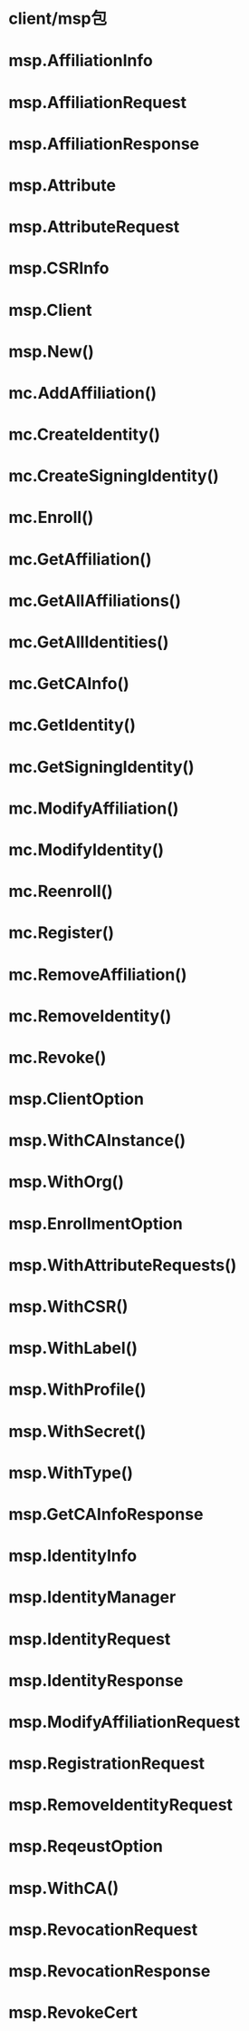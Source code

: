 # client/msp包
# msp.AffiliationInfo
# msp.AffiliationRequest
# msp.AffiliationResponse
# msp.Attribute
# msp.AttributeRequest
# msp.CSRInfo
# msp.Client
# msp.New()
# mc.AddAffiliation()
# mc.CreateIdentity()
# mc.CreateSigningIdentity()
# mc.Enroll()
# mc.GetAffiliation()
# mc.GetAllAffiliations()
# mc.GetAllIdentities()
# mc.GetCAInfo()
# mc.GetIdentity()
# mc.GetSigningIdentity()
# mc.ModifyAffiliation()
# mc.ModifyIdentity()
# mc.Reenroll()
# mc.Register()
# mc.RemoveAffiliation()
# mc.RemoveIdentity()
# mc.Revoke()
# msp.ClientOption
# msp.WithCAInstance()
# msp.WithOrg()
# msp.EnrollmentOption
# msp.WithAttributeRequests()
# msp.WithCSR()
# msp.WithLabel()
# msp.WithProfile()
# msp.WithSecret()
# msp.WithType()
# msp.GetCAInfoResponse
# msp.IdentityInfo
# msp.IdentityManager
# msp.IdentityRequest
# msp.IdentityResponse
# msp.ModifyAffiliationRequest
# msp.RegistrationRequest
# msp.RemoveIdentityRequest
# msp.ReqeustOption
# msp.WithCA()
# msp.RevocationRequest
# msp.RevocationResponse
# msp.RevokeCert